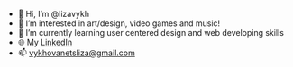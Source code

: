 - 👋 Hi, I’m @lizavykh
- 👀 I’m interested in art/design, video games and music!
- 🌱 I’m currently learning user centered design and web developing skills
- 🌐 My <a href="https://www.linkedin.com/in/liza-vykhovanets-3854a725b/">LinkedIn</a> 
- 📫 vykhovanetsliza@gmail.com

<!---
lizavykh/home is a ✨ special ✨ repository because its `README.md` (this file) appears on your GitHub profile.
You can click the Preview link to take a look at your changes.
--->
